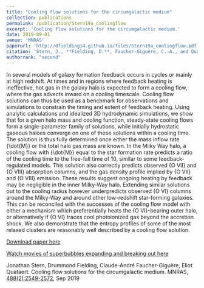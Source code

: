 ```yaml
---
title: "Cooling flow solutions for the circumgalactic medium"
collection: publications
permalink: /publication/Stern19a_coolingflow
excerpt: 'Cooling flow solutions for the circumgalactic medium.'
date: 2019-09-01
venue: 'MNRAS'
paperurl: 'http://dfielding14.github.io/files/Stern19a_coolingflow.pdf'
citation: 'Stern, J., **Fielding, D.**, Faucher-Giguère, C.-A., and Quataert, E. (2019). &quot;Cooling flow solutions for the circumgalactic medium.&quot; <i>MNRAS</i>. 488(2):2549-2572. Sep 2019.'
authorrank: "second"
---
```

In several models of galaxy formation feedback occurs in cycles or mainly at high redshift. At times and in regions where feedback heating is ineffective, hot gas in the galaxy halo is expected to form a cooling flow, where the gas advects inward on a cooling timescale. Cooling flow solutions can thus be used as a benchmark for observations and simulations to constrain the timing and extent of feedback heating. Using analytic calculations and idealized 3D hydrodynamic simulations, we show that for a given halo mass and cooling function, steady-state cooling flows form a single-parameter family of solutions, while initially hydrostatic gaseous haloes converge on one of these solutions within a cooling time. The solution is thus fully determined once either the mass inflow rate {\dot{M}} or the total halo gas mass are known. In the Milky Way halo, a cooling flow with {\dot{M}} equal to the star formation rate predicts a ratio of the cooling time to the free-fall time of ̃10, similar to some feedback-regulated models. This solution also correctly predicts observed {O VII} and {O VIII} absorption columns, and the gas density profile implied by {O VII} and {O VIII} emission. These results suggest ongoing heating by feedback may be negligible in the inner Milky-Way halo. Extending similar solutions out to the cooling radius however underpredicts observed {O VI} columns around the Milky-Way and around other low-redshift star-forming galaxies. This can be reconciled with the successes of the cooling flow model with either a mechanism which preferentially heats the {O VI}-bearing outer halo, or alternatively if {O VI} traces cool photoionized gas beyond the accretion shock. We also demonstrate that the entropy profiles of some of the most relaxed clusters are reasonably well described by a cooling flow solution.


[Download paper here](http://dfielding14.github.io/files/Stern19a_coolingflow.pdf)

[Watch movies of superbubbles expanding and breaking out here]()

Jonathan Stern, Drummond Fielding, Claude-André Faucher-Giguère, Eliot Quataert. Cooling flow solutions for the circumgalactic medium. MNRAS, [488(2):2549-2572](https://academic.oup.com/mnras/article-abstract/488/2/2549/5531323), Sep 2019
